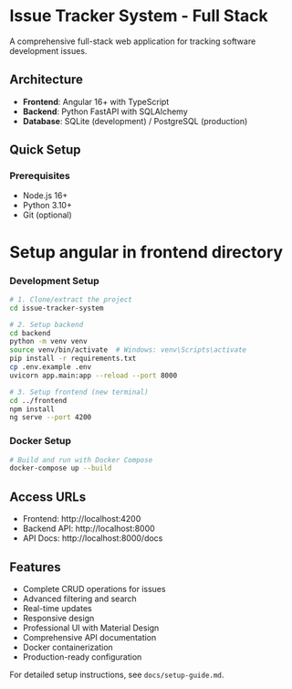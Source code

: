 # Issue Tracker System - Full Stack

A comprehensive full-stack web application for tracking software development issues.

## Architecture
- **Frontend**: Angular 16+ with TypeScript
- **Backend**: Python FastAPI with SQLAlchemy
- **Database**: SQLite (development) / PostgreSQL (production)

## Quick Setup

### Prerequisites
- Node.js 16+
- Python 3.10+
- Git (optional)
# Setup angular in frontend directory
### Development Setup
```bash
# 1. Clone/extract the project
cd issue-tracker-system

# 2. Setup backend
cd backend
python -m venv venv
source venv/bin/activate  # Windows: venv\Scripts\activate
pip install -r requirements.txt
cp .env.example .env
uvicorn app.main:app --reload --port 8000

# 3. Setup frontend (new terminal)
cd ../frontend
npm install
ng serve --port 4200
```

### Docker Setup
```bash
# Build and run with Docker Compose
docker-compose up --build
```

## Access URLs
- Frontend: http://localhost:4200
- Backend API: http://localhost:8000
- API Docs: http://localhost:8000/docs

## Features
- Complete CRUD operations for issues
- Advanced filtering and search
- Real-time updates
- Responsive design
- Professional UI with Material Design
- Comprehensive API documentation
- Docker containerization
- Production-ready configuration

For detailed setup instructions, see `docs/setup-guide.md`.

